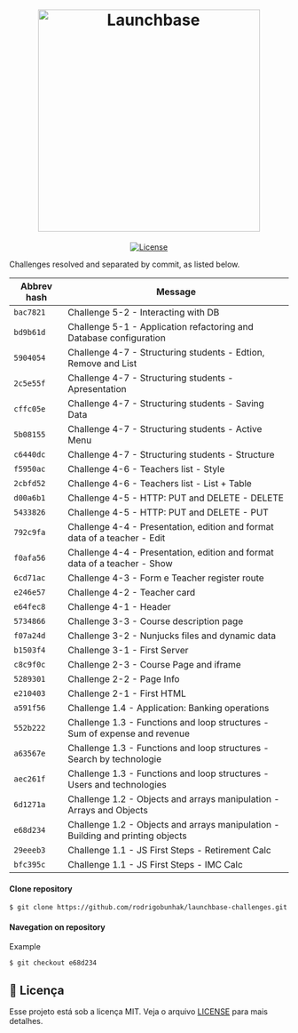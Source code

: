 <h1 align="center">
    <img alt="Launchbase" src="https://storage.googleapis.com/golden-wind/bootcamp-launchbase/logo.png" width="400px" />
</h1>

<p align="center">
  <a href="LICENSE" >
    <img alt="License" src="https://img.shields.io/apm/l/vim-mode?color=orange&style=for-the-badge">
  </a>
</p>


Challenges resolved and separated by commit, as listed below.

| Abbrev hash   | Message    |                                     
| ------------- | ---------- | 
| `bac7821`     | Challenge 5-2 - Interacting with DB |
| `bd9b61d`     | Challenge 5-1 - Application refactoring and Database configuration |    
| `5904054`     | Challenge 4-7 - Structuring students - Edtion, Remove and List |
| `2c5e55f`     | Challenge 4-7 - Structuring students - Apresentation |
| `cffc05e`     | Challenge 4-7 - Structuring students - Saving Data |
| `5b08155`     | Challenge 4-7 - Structuring students - Active Menu |
| `c6440dc`     | Challenge 4-7 - Structuring students - Structure |
| `f5950ac`     | Challenge 4-6 - Teachers list - Style |
| `2cbfd52`     | Challenge 4-6 - Teachers list - List + Table |
| `d00a6b1`     | Challenge 4-5 - HTTP: PUT and DELETE - DELETE |
| `5433826`     | Challenge 4-5 - HTTP: PUT and DELETE - PUT |
| `792c9fa`     | Challenge 4-4 - Presentation, edition and format data of a teacher - Edit |
| `f0afa56`     | Challenge 4-4 - Presentation, edition and format data of a teacher - Show |
| `6cd71ac`     | Challenge 4-3 - Form e Teacher register route |
| `e246e57`     | Challenge 4-2 - Teacher card |
| `e64fec8`     | Challenge 4-1 - Header |
| `5734866`     | Challenge 3-3 - Course description page |
| `f07a24d`     | Challenge 3-2 - Nunjucks files and dynamic data |
| `b1503f4`     | Challenge 3-1 - First Server |
| `c8c9f0c`     | Challenge 2-3 - Course Page and iframe |
| `5289301`     | Challenge 2-2 - Page Info |
| `e210403`     | Challenge 2-1 - First HTML |
| `a591f56`     | Challenge 1.4 - Application: Banking operations | 
| `552b222`     | Challenge 1.3 - Functions and loop structures - Sum of expense and revenue |
| `a63567e`     | Challenge 1.3 - Functions and loop structures - Search by technologie |
| `aec261f`     | Challenge 1.3 - Functions and loop structures - Users and technologies | 
| `6d1271a`     | Challenge 1.2 - Objects and arrays manipulation - Arrays and Objects | 
| `e68d234`     | Challenge 1.2 - Objects and arrays manipulation - Building and printing objects | 
| `29eeeb3`     | Challenge 1.1 - JS First Steps - Retirement Calc | 
| `bfc395c`     | Challenge 1.1 - JS First Steps - IMC Calc | 

#### Clone repository

`$ git clone https://github.com/rodrigobunhak/launchbase-challenges.git`

#### Navegation on repository
Example

`$ git checkout e68d234`



## :memo: Licença

Esse projeto está sob a licença MIT. Veja o arquivo [LICENSE](/LICENSE) para mais detalhes.
